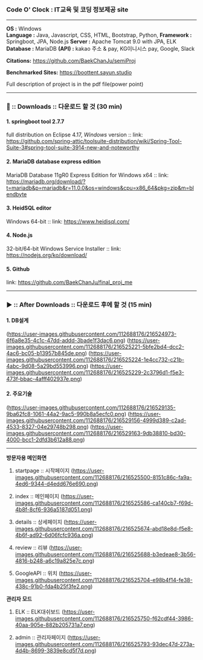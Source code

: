 ### Code O' Clock : IT교육 및 코딩 정보제공 site
---
**OS :** Windows  
**Language :** Java, Javascript, CSS, HTML, Bootstrap, Python, 
**Framework :** Springboot, JPA, Node.js
**Server :** Apache Tomcat 9.0 with JPA,  ELK
**Database :** MariaDB
**(API) :** kakao 주소 & pay, KG이니시스 pay, Google, Slack

**Citations:** https://github.com/BaekChanJu/semiProj

**Benchmarked Sites:** https://boottent.sayun.studio

Full description of project is in the pdf file(power point)

---
### :arrow_down_small: :: Downloads :: 다운로드 할 것 (30 min) 
#### 1. springboot tool 2.7.7
full distribution on Eclipse 4.17, *Windows* version :: link: https://github.com/spring-attic/toolsuite-distribution/wiki/Spring-Tool-Suite-3#spring-tool-suite-3914-new-and-noteworthy

#### 2. MariaDB database express edition
MariaDB Database 11gR0 Express Edition for Windows x64 :: link: https://mariadb.org/download/?t=mariadb&p=mariadb&r=11.0.0&os=windows&cpu=x86_64&pkg=zip&m=blendbyte

#### 3. HeidSQL editor
Windows 64-bit :: link: https://www.heidisql.com/

#### 4. Node.js
32-bit/64-bit Windows Service Installer :: link: https://nodejs.org/ko/download/ 
    
#### 5. Github
link: https://github.com/BaekChanJu/final_proj_me
    
---
### :arrow_forward: :: After Downloads :: 다운로드 후에 할 것 (15 min)



#### 1. DB설계
(https://user-images.githubusercontent.com/112688176/216524973-6f6a8e35-4c1c-47dd-addd-3bade1f3dac6.png)
(https://user-images.githubusercontent.com/112688176/216525221-5bfe2bd4-dcc2-4ac6-bc05-b13957b845de.png)
(https://user-images.githubusercontent.com/112688176/216525224-1e4cc732-c21b-4abc-9d08-5a29bd553996.png)
(https://user-images.githubusercontent.com/112688176/216525229-2c3796d1-f5e3-473f-bbac-4afff402937e.png)


#### 2. 주요기술
(https://user-images.githubusercontent.com/112688176/216529135-9ba62fc8-1061-44a2-9ac5-990b8a5ecfc0.png)
(https://user-images.githubusercontent.com/112688176/216529156-4999d389-c2ad-4533-8327-04e29748b298.png)
(https://user-images.githubusercontent.com/112688176/216529163-9db38810-bd30-4000-bcc1-2dfd3b612a88.png)

---







**방문자용 메인화면**

1) startpage :: 시작페이지
(https://user-images.githubusercontent.com/112688176/216525500-8151c86c-fa9a-4ed6-9344-d4edd676e690.png) 

2) index :: 메인페이지
(https://user-images.githubusercontent.com/112688176/216525586-ca140cb7-f69d-4b8f-8cf6-936a5187d051.png) 


3) details :: 상세페이지
(https://user-images.githubusercontent.com/112688176/216525674-abd18e8d-f5e8-4b6f-ad92-6d06fcfc936a.png)


4) review :: 리뷰
(https://user-images.githubusercontent.com/112688176/216525688-b3edeae8-3b56-4816-b248-a6c19a825e7c.png) 


5) GoogleAPI :: 위치
(https://user-images.githubusercontent.com/112688176/216525704-e98b4f14-fe38-438c-91b0-fda4b25f3fe2.png)










**관리자 모드**

1) ELK :: ELK대쉬보드
(https://user-images.githubusercontent.com/112688176/216525750-f62cdf44-3986-40aa-905e-882b205731a7.png)

2) admin :: 관리자페이지
(https://user-images.githubusercontent.com/112688176/216525793-93dec47d-273a-4d4b-8699-3839e8cd5f7d.png)




